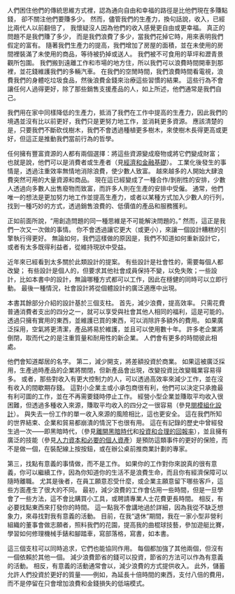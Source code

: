 人們困住他們的傳統思維方式裡，認為通向自由和幸福的路徑是比他們現在多賺點錢，
卻不關注他們要賺多少。
然而，儘管我們的生產力，換句話說，收入，已經比兩代人以前翻倍了，
我懷疑沒人因為他們的收入感覺更自由或更幸福。
真正的問題不是我們賺了多少，
而是我們浪費了多少，當我們花掉它時，用來表明我們假定的富有。
隨著我們生產力的提高，我們增加了房屋的面積，並在未使用的房間裡裝滿了未使用的商品，等待被扔掉或送人。
我們被不可食用的草坪和瀝青景觀所包圍。
我們搬到遠離工作和市場的地方住，所以我們可以浪費時間開車到那裡，並花錢維護我們的多輛汽車。
在我們的空閒時間，我們浪費時間看電視，浪費我們的身體吃垃圾食品，然後浪費金錢來治療這些習慣的結果。
這些行為不會讓任何人過得更好，除了那些銷售支援產品的人，如上所述，他們通常是我們自己。

我們用在家中同樣降低的生產力，抵消了我們在工作中提高的生產力，因此我們的境遇並沒有比以前更好，我們只是更努力地工作，並消耗更多資源。
應該清楚的是，只要我們不斷砍伐樹木，我們不會透過種植更多樹木，來使樹木長得更高或更好，但這正是推動我們當前行為的哲學。

任何擁有豐富資源的人都有兩個選擇：將這些資源變成廢物或將它們變成財富； 也就是說，他們可以是消費者或生產者（見[經濟和金融基礎]()）。
工業化後發生的事情是，透過注重效率無情地消除浪費，使少數人致富。
越來越多的人開始大肆浪費突然可用的大量資源和商品。
現在這已經變成了一種合作/剝削性的安排，少數人透過向多數人出售廢物而致富，而許多人則在生產的安排中受僱。
通常，他們唯一的想法是更加努力地工作並提高生產力，或者以某種方式加入少數人的行列，找到一種巧妙的方式，透過銷售浪費的、低價值的產品和服務獲利。

正如前面所說，“用創造問題的同一種思維是不可能解決問題的。” 然而，這正是我們一次又一次做的事情。
你不會透過讓它更大（或更小），來讓一個設計糟糕的引擎執行得更好。
無論如何，我們這樣做的原因是，我們不知道如何重新設計它，或者有太多既得利益者，從維持現狀中受益。

近年來已經看到太多關於此類設計的提案。
有些設計是社會性的，需要每個人都改變； 有些設計是個人的，但要求其他社會成員保持不變，以免失敗；一些設計，比如本書中的設計，無論哪種方式都可以工作，因此在穩健的同時可以立即行動。
最後一種情況，社會設計將從個體設計的廣泛適應中出現。

本書其餘部分介紹的設計基於三個支柱。
首先，減少浪費，提高效率。
只需花費普通消費者支出的四分之一，就可以享受與社會其他人相同的福利，這是可能的。
透過只擁有實用的東西，並維護已買的東西，可以消除許多額外的費用。
如果廣泛採用，空氣將更清潔，產品將易於維護，並且可以使用數十年。
許多老企業將倒閉，取而代之的是注重質量和耐用性的新企業。
人們會有更多的時間彼此相處。

他們會知道鄰居的名字。
第二，減少開支，將差額投資於商業。
如果這被廣泛採用，生產過時產品的企業將關閉，但新產品會出現，改變投資比改變職業容易得多。
或者，那些對收入有更大控制力的人，可以透過高效率來減少工作，並在沒有收入的間歇期存錢。
這對小企業主或小承包商很有利，他們可以決定只承擔最有利可圖的工作，並在不再需要錢時停止工作。
經營小型企業並賺取平均收入很困難，但透過多種收入來源，賺取平均收入的四分之一很容易（參見[閱模組化設計]()）。
與失去一份工作的單一收入來源的風險相比，這也更安全。
這在我們所知的世界結束、企業和貿易都崩潰的情況下也很有用。
這在有記錄的歷史中曾經發生過一次——即黑暗時代，（參見[離開黑暗時代]()和[投資和合理的回報率]()），並且擁有廣泛的技能（參見[人力資本和必要的個人資產]()）是預防這類事件的更好的保險，而不是做一個，在裝配線上按按鈕，或在辦公桌前推商業計劃的專家。

第三，找點有意義的事情做，而不是工作。
如果你的工作對你來說真的很有意義，你可以繼續工作，因為你知道你的生活不是浪費生命，而且你有經濟保障可以隨時離職。
尤其是後者，在員工願意忍受什麼，或企業主願意留下哪些客戶，這些方面產生了很大的不同。
最初，減少浪費的工作會佔用一些時間，但是一旦學會了一些方法，這不會比購買小工具，或聘請專業人士花費更長時間。
相反，有必要找點東西來打發你的時間。
這一點我不會講地過於詳細，因為我從不缺乏想象力，來尋找對我有意義的活動。
目前，在我“退休”期間，我在一家小型非營利組織的董事會做志願者，照料我們的花園，提高我的曲棍球技藝，參加遊艇比賽，學習如何修理機械手錶和腳踏車，寫部落格，寫書，如本書。

這三個支柱可以同時追求，它們也能協同作用。
每個都加強了其他兩個，但沒有一個依賴於其他一個。
減少浪費節省的錢可以投資，節省的方法可以作為有意義的活動。
相反，有意義的活動通常會以，減少浪費的方式提供收入。
此外，儲蓄允許人們投資於更好的質量——例如，為延長十倍時間的東西，支付八倍的費用，而不是停留在只會增加浪費和金錢損失的低端模式。
